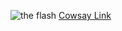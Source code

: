 ![the flash](https://user-images.githubusercontent.com/90430191/160298873-4bbe4596-7fff-492f-89d2-73486130dde2.png)
[Cowsay Link](https://github.com/piuccio/cowsay)
